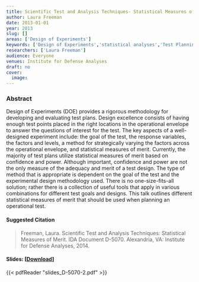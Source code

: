 ```yaml
---
title: Scientific Test and Analysis Techniques- Statistical Measures of Merit
author: Laura Freeman
date: 2013-01-01
year: 2013
slug: []
areas: ['Design of Experiments']
keywords: ['Design of Experiments','statistical analyses','Test Planning','Statistical Measures of Merit']
researchers: ['Laura Freeman']
audience: Everyone
venues: Institute for Defense Analyses
draft: no
cover:
  image: 
---
```




### Abstract
Design of Experiments (DOE) provides a rigorous methodology for developing and evaluating test plans. Design excellence consists of having enough test points placed in the right locations in the operational envelope to answer the questions of interest for the test. The key aspects of a well-designed experiment include: the goal of the test, the response variables, the factors and levels, a method for strategically varying the factors across the operational envelope, and statistical measures of merit. Currently, the majority of test plans utilize statistical measures of merit based on confidence and power. Although important, confidence and power are not the only measure of the adequacy and merit of a test design. The type of method that is appropriate is dependent on the goal of the test and the experimental design methodology used. There is no one-size-fits-all solution; rather there is a collection of useful tools that apply in various combinations for different test goals and designs. This talk outlines different statistical measures of merit that should be used when planning an operational test.

#### Suggested Citation
> Freeman, Laura. Scientific Test and Analysis Techniques: Statistical Measures of Merit. IDA Document D-5070. Alexandria, VA: Institute for Defense Analyses, 2014.

#### Slides: [[Download](slides_D-5070-2.pdf)]
{{< pdfReader "slides_D-5070-2.pdf" >}}




